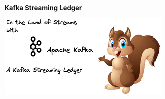 Kafka Streaming Ledger
----------------------

<p align="center">
    <img src="images/logo.png" width="500" height="250">
</p>
